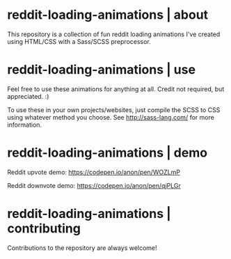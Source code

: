 # reddit-loading-animations | about

This repository is a collection of fun reddit loading animations I've created
using HTML/CSS with a Sass/SCSS preprocessor.

# reddit-loading-animations | use

Feel free to use these animations for anything at all. Credit not required, but
appreciated. :)

To use these in your own projects/websites, just compile the SCSS to CSS using
whatever method you choose. See http://sass-lang.com/ for more information.

# reddit-loading-animations | demo

Reddit upvote demo: https://codepen.io/anon/pen/WOZLmP

Reddit downvote demo: https://codepen.io/anon/pen/qjPLGr

# reddit-loading-animations | contributing

Contributions to the repository are always welcome!

